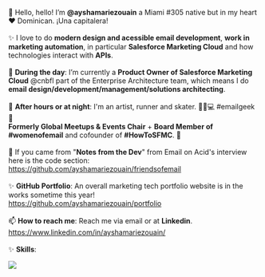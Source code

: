 👋 Hello, hello! I’m <b>@ayshamariezouain</b> a Miami #305 native but in my heart ❤️ Dominican. ¡Una capitalera! 
<br><br>
✨ I love to do <b>modern design and acessible email development</b>, <b>work in marketing automation</b>, in particular <b>Salesforce Marketing Cloud</b> and how technologies interact with <b>APIs</b>. 
<br><br>
🌱 <b>During the day</b>: I’m currently a <b>Product Owner of Salesforce Marketing Cloud</b> @cnbfl part of the Enterprise Architecture team, which means I do <b>email design/development/management/solutions architecting</b>. 
<br><br>
🌙 <b>After hours or at night</b>: I'm an artist, runner and skater. 👟🐶💻 #emailgeek 💌 <br> <b>Formerly Global Meetups & Events Chair</b> + <b>Board Member of #womenofemail</b> and cofounder of <b>#HowToSFMC</b>. 🐐
<br><br>
💪 If you came from "<b>Notes from the Dev</b>" from Email on Acid's interview here is the code section: <br> https://github.com/ayshamariezouain/friendsofemail
<br><br>
✨ <b>GitHub Portfolio</b>: An overall marketing tech portfolio website is in the works sometime this year! 
<br> https://github.com/ayshamariezouain/portfolio
<br><br>📫 <b>How to reach me</b>: Reach me via email or at <b>Linkedin</b>. <br> https://www.linkedin.com/in/ayshamariezouain/
<br><br>✨ <b>Skills</b>: <!---[https://skillicons.dev/icons?i=all https://skillicons.dev/icons?i=all](https://skillicons.dev/icons?i=all)--->

<p align="left">
  <a href="https://skillicons.dev">
    <img src="https://skillicons.dev/icons?i=apple,html,css,figma,github,visualstudio,azure,bootstrap,wordpress,windows,webflow" />
  </a>
</p>
<!---
ayshamariezouain/ayshamariezouain is a ✨ special ✨ repository because its `README.md` (this file) appears on your GitHub profile.
You can click the Preview link to take a look at your changes.
--->
